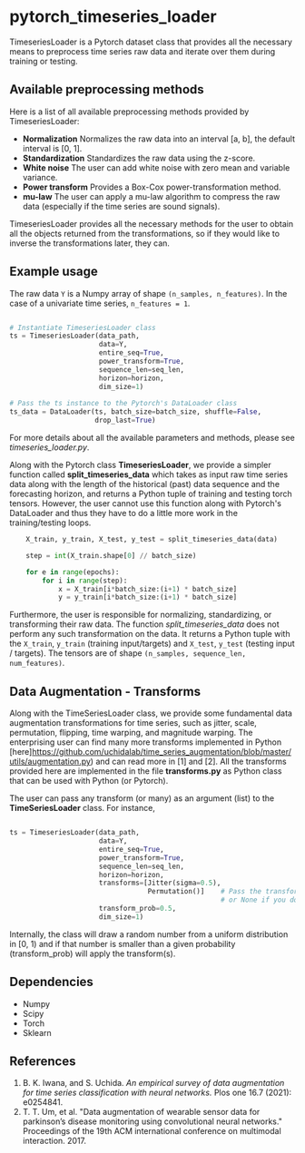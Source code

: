 # pytorch_timeseries_loader

TimeseriesLoader is a Pytorch dataset class that provides all the
necessary means to preprocess time series raw data and iterate over
them during training or testing. 


## Available preprocessing methods
Here is a list of all available preprocessing methods provided by
TimeseriesLoader:

  - **Normalization** Normalizes the raw data into an interval [a, b], the
  default interval is [0, 1].
  - **Standardization** Standardizes the raw data using the z-score.
  - **White noise** The user can add white noise with zero mean
  and variable variance.
  - **Power transform** Provides a Box-Cox power-transformation method.
  - **mu-law** The user can apply a mu-law algorithm to compress
  the raw data  (especially if the time series are sound signals).

TimeseriesLoader provides all the necessary methods for the user
to obtain all the objects returned from the transformations,
so if they would like to inverse the transformations later, they can.

## Example usage

The raw data `Y` is a Numpy array of shape `(n_samples, n_features)`.
In the case of a univariate time series, `n_features = 1`. 

```python

# Instantiate TimeseriesLoader class 
ts = TimeseriesLoader(data_path,
                      data=Y,
                      entire_seq=True,
                      power_transform=True,
                      sequence_len=seq_len,
                      horizon=horizon,
                      dim_size=1)
                      
# Pass the ts instance to the Pytorch's DataLoader class
ts_data = DataLoader(ts, batch_size=batch_size, shuffle=False,
                     drop_last=True)
```
For more details about all the available parameters and methods,
please see *timeseries_loader.py*. 

Along with the Pytorch class **TimeseriesLoader**, we provide a simpler
function called **split_timeseries_data** which takes as input raw time series
data along with the length of the historical (past) data sequence and the
forecasting horizon, and returns a Python tuple of training and testing 
torch tensors. However, the user cannot use this function along with Pytorch's
DataLoader and thus they have to do a little more work in the training/testing
loops. 

```python
    X_train, y_train, X_test, y_test = split_timeseries_data(data)

    step = int(X_train.shape[0] // batch_size)

    for e in range(epochs):
        for i in range(step):
            x = X_train[i*batch_size:(i+1) * batch_size]
            y = y_train[i*batch_size:(i+1) * batch_size]
```

Furthermore, the user is responsible for normalizing, standardizing, or 
transforming their raw data. The function *split_timeseries_data* does not
perform any such transformation on the data. It returns a Python tuple with
the `X_train`, `y_train` (training input/targets) and `X_test`, `y_test`
(testing input / targets). The tensors are of shape 
`(n_samples, sequence_len, num_features)`.


## Data Augmentation - Transforms

Along with the TimeSeriesLoader class, we provide some fundamental data
augmentation transformations for time series, such as jitter, scale,
permutation, flipping, time warping, and magnitude warping.
The enterprising user can find many more transforms implemented in Python
[here]https://github.com/uchidalab/time_series_augmentation/blob/master/utils/augmentation.py)
and can read more in [1] and [2]. 
All the transforms provided here are implemented in the file **transforms.py**
as Python class that can be used with Python (or Pytorch). 

The user can pass any transform (or many) as an argument (list) to the
**TimeSeriesLoader** class. For instance, 
```python

ts = TimeseriesLoader(data_path,
                      data=Y,
                      entire_seq=True,
                      power_transform=True,
                      sequence_len=seq_len,
                      horizon=horizon,
                      transforms=[Jitter(sigma=0.5),
                      			  Permutation()] 	# Pass the transforms as a list
                      			  				    # or None if you don't want to apply any data augmentation
                      transform_prob=0.5,
                      dim_size=1)
```

Internally, the class will draw a random number from a uniform distribution
in [0, 1) and if that number is smaller than a given probability (transform_prob)
will apply the transform(s). 




## Dependencies
  - Numpy
  - Scipy
  - Torch
  - Sklearn


## References

  1. B. K. Iwana, and S. Uchida. *An empirical survey of data augmentation
  for time series classification with neural networks.* Plos one 16.7 (2021):
      e0254841.
  2. T. T. Um, et al. "Data augmentation of wearable sensor data for
  parkinson’s disease monitoring using convolutional neural networks."
  Proceedings of the 19th ACM international conference on multimodal
  interaction. 2017.
